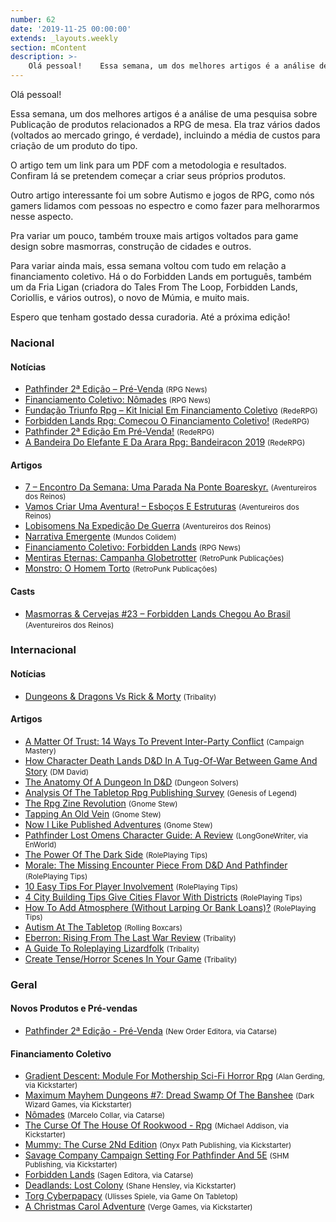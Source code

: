 ```yaml
---
number: 62
date: '2019-11-25 00:00:00'
extends: _layouts.weekly
section: mContent
description: >-
    Olá pessoal!    Essa semana, um dos melhores artigos é a análise de uma pesquisa sobre Publicação de produtos relacionados a RPG de mesa. Ela traz vários dados (voltados ao mercado gringo, é verdade), incluindo a média de custos para criação de um produto do tipo.     O artigo tem um link
---
```


Olá pessoal!

Essa semana, um dos melhores artigos é a análise de uma pesquisa sobre Publicação de produtos relacionados a RPG de mesa. Ela traz vários dados (voltados ao mercado gringo, é verdade), incluindo a média de custos para criação de um produto do tipo. 

O artigo tem um link para um PDF com a metodologia e resultados. Confiram lá se pretendem começar a criar seus próprios produtos.

Outro artigo interessante foi um sobre Autismo e jogos de RPG, como nós gamers lidamos com pessoas no espectro e como fazer para melhorarmos nesse aspecto.

Pra variar um pouco, também trouxe mais artigos voltados para game design sobre masmorras, construção de cidades e outros.

Para variar ainda mais, essa semana voltou com tudo em relação a financiamento coletivo. Há o do Forbidden Lands em português, também um da Fria Ligan (criadora do Tales From The Loop, Forbidden Lands, Coriollis, e vários outros), o novo de Múmia, e muito mais.

Espero que tenham gostado dessa curadoria. Até a próxima edição!

### Nacional

#### Notícias

- [Pathfinder 2ª Edição – Pré-Venda] <small>(RPG News)</small>
- [Financiamento Coletivo: Nômades] <small>(RPG News)</small>
- [Fundação Triunfo Rpg – Kit Inicial Em Financiamento Coletivo] <small>(RedeRPG)</small>
- [Forbidden Lands Rpg: Começou O Financiamento Coletivo!] <small>(RedeRPG)</small>
- [Pathfinder 2ª Edição Em Pré-Venda!] <small>(RedeRPG)</small>
- [A Bandeira Do Elefante E Da Arara Rpg: Bandeiracon 2019] <small>(RedeRPG)</small>

#### Artigos

- [7 – Encontro Da Semana: Uma Parada Na Ponte Boareskyr.] <small>(Aventureiros dos Reinos)</small>
- [Vamos Criar Uma Aventura! – Esboços E Estruturas] <small>(Aventureiros dos Reinos)</small>
- [Lobisomens Na Expedição De Guerra] <small>(Aventureiros dos Reinos)</small>
- [Narrativa Emergente] <small>(Mundos Colidem)</small>
- [Financiamento Coletivo: Forbidden Lands] <small>(RPG News)</small>
- [Mentiras Eternas: Campanha Globetrotter] <small>(RetroPunk Publicações)</small>
- [Monstro: O Homem Torto] <small>(RetroPunk Publicações)</small>

#### Casts

- [Masmorras &amp; Cervejas #23 – Forbidden Lands Chegou Ao Brasil] <small>(Aventureiros dos Reinos)</small>

### Internacional

#### Notícias

- [Dungeons &amp; Dragons Vs Rick &amp; Morty] <small>(Tribality)</small>

#### Artigos

- [A Matter Of Trust: 14 Ways To Prevent Inter-Party Conflict] <small>(Campaign Mastery)</small>
- [How Character Death Lands D&amp;D In A Tug-Of-War Between Game And Story] <small>(DM David)</small>
- [The Anatomy Of A Dungeon In D&amp;D] <small>(Dungeon Solvers)</small>
- [Analysis Of The Tabletop Rpg Publishing Survey] <small>(Genesis of Legend)</small>
- [The Rpg Zine Revolution] <small>(Gnome Stew)</small>
- [Tapping An Old Vein] <small>(Gnome Stew)</small>
- [Now I Like Published Adventures] <small>(Gnome Stew)</small>
- [Pathfinder Lost Omens Character Guide: A Review] <small>(LongGoneWriter, via EnWorld)</small>
- [The Power Of The Dark Side] <small>(RolePlaying Tips)</small>
- [Morale: The Missing Encounter Piece From D&amp;D And Pathfinder] <small>(RolePlaying Tips)</small>
- [10 Easy Tips For Player Involvement] <small>(RolePlaying Tips)</small>
- [4 City Building Tips Give Cities Flavor With Districts] <small>(RolePlaying Tips)</small>
- [How To Add Atmosphere (Without Larping Or Bank Loans)?] <small>(RolePlaying Tips)</small>
- [Autism At The Tabletop] <small>(Rolling Boxcars)</small>
- [Eberron: Rising From The Last War Review] <small>(Tribality)</small>
- [A Guide To Roleplaying Lizardfolk] <small>(Tribality)</small>
- [Create Tense/Horror Scenes In Your Game] <small>(Tribality)</small>

### Geral

#### Novos Produtos e Pré-vendas

- [Pathfinder 2ª Edição - Pré-Venda] <small>(New Order Editora, via Catarse)</small>

#### Financiamento Coletivo

- [Gradient Descent: Module For Mothership Sci-Fi Horror Rpg] <small>(Alan Gerding, via Kickstarter)</small>
- [Maximum Mayhem Dungeons #7: Dread Swamp Of The Banshee] <small>(Dark Wizard Games, via Kickstarter)</small>
- [Nômades] <small>(Marcelo Collar, via Catarse)</small>
- [The Curse Of The House Of Rookwood - Rpg] <small>(Michael Addison, via Kickstarter)</small>
- [Mummy: The Curse 2Nd Edition] <small>(Onyx Path Publishing, via Kickstarter)</small>
- [Savage Company Campaign Setting For Pathfinder And 5E] <small>(SHM Publishing, via Kickstarter)</small>
- [Forbidden Lands] <small>(Sagen Editora, via Catarse)</small>
- [Deadlands: Lost Colony] <small>(Shane Hensley, via Kickstarter)</small>
- [Torg Cyberpapacy] <small>(Ulisses Spiele, via Game On Tabletop)</small>
- [A Christmas Carol Adventure] <small>(Verge Games, via Kickstarter)</small>


[Dungeons &amp; Dragons Vs Rick &amp; Morty]: https://www.tribality.com/2019/11/17/dungeons-dragons-vs-rick-morty/
[Morale: The Missing Encounter Piece From D&amp;D And Pathfinder]: https://www.roleplayingtips.com/combat/combat-action/morale-the-missing-encounter-piece-from-dd-and-pathfinder/
[7 – Encontro Da Semana: Uma Parada Na Ponte Boareskyr.]: http://aventureirosdosreinos.com/7-encontro-da-semana-uma-parada-na-ponte-boareskyr/
[Mentiras Eternas: Campanha Globetrotter]: https://retropunk.com.br/editora/mentiras-eternas-campanha-globetrotter/
[A Matter Of Trust: 14 Ways To Prevent Inter-Party Conflict]: http://www.campaignmastery.com/blog/a-matter-of-trust-14-ways/
[Tapping An Old Vein]: https://gnomestew.com/tapping-an-old-vein/
[4 City Building Tips Give Cities Flavor With Districts]: https://www.roleplayingtips.com/rptn/4-city-building-tips-give-cities-flavor-with-districts/
[Vamos Criar Uma Aventura! – Esboços E Estruturas]: http://aventureirosdosreinos.com/vamos-criar-uma-aventura-esbocos-e-estruturas/
[Pathfinder Lost Omens Character Guide: A Review]: https://www.enworld.org/threads/pathfinder-lost-omens-character-guide-a-review.668416/
[How Character Death Lands D&amp;D In A Tug-Of-War Between Game And Story]: https://dmdavid.com/tag/how-character-death-lands-dd-in-a-tug-of-war-between-game-and-story/
[Narrativa Emergente]: https://www.mundoscolidem.com.br/narrativa-emergente/
[Create Tense/Horror Scenes In Your Game]: https://www.tribality.com/2019/11/19/create-tense-horror-scenes-in-your-game/
[Fundação Triunfo Rpg – Kit Inicial Em Financiamento Coletivo]: https://www.rederpg.com.br/2019/11/19/fundacao-triunfo-rpg-kit-inicial-em-financiamento-coletivo/
[Financiamento Coletivo: Forbidden Lands]: https://newsrpg.wordpress.com/2019/11/20/financiamento-coletivo-forbidden-lands/
[Forbidden Lands]: https://www.catarse.me/forbiddenlands
[10 Easy Tips For Player Involvement]: https://www.roleplayingtips.com/rptn/10-easy-tips-for-player-involvement/
[Analysis Of The Tabletop Rpg Publishing Survey]: http://www.genesisoflegend.com/2019/11/analysis-of-the-tabletop-rpg-publishing-survey/
[Maximum Mayhem Dungeons #7: Dread Swamp Of The Banshee]: https://www.kickstarter.com/projects/marktaormino/maximum-mayhem-dungeons-7-dread-swamp-of-the-banshee
[Mummy: The Curse 2Nd Edition]: https://www.kickstarter.com/projects/339646881/mummy-the-curse-2nd-edition
[Savage Company Campaign Setting For Pathfinder And 5E]: https://www.kickstarter.com/projects/shmpublishing/savage-company-campaign-setting-for-the-pathfinder-rpg
[Torg Cyberpapacy]: https://www.gameontabletop.com/cf283/torg-cyberpapacy.html
[The Rpg Zine Revolution]: https://gnomestew.com/the-rpg-zine-revolution/
[Forbidden Lands Rpg: Começou O Financiamento Coletivo!]: https://www.rederpg.com.br/2019/11/20/forbidden-lands-rpg-comecou-o-financiamento-coletivo/
[Masmorras &amp; Cervejas #23 – Forbidden Lands Chegou Ao Brasil]: http://aventureirosdosreinos.com/masmorras-cervejas-23-forbidden-lands-chegou-ao-brasil/
[The Power Of The Dark Side]: https://www.roleplayingtips.com/rptn/the-power-of-the-dark-side/
[Lobisomens Na Expedição De Guerra]: http://aventureirosdosreinos.com/lobisomens-na-expedicao-de-guerra/
[Eberron: Rising From The Last War Review]: https://www.tribality.com/2019/11/21/eberron-rising-from-the-last-war-review/
[Monstro: O Homem Torto]: https://retropunk.com.br/editora/monstro-o-homem-torto/
[Autism At The Tabletop]: https://rollingboxcars.com/2019/11/21/autism-at-the-tabletop/
[A Guide To Roleplaying Lizardfolk]: https://www.tribality.com/2019/11/21/a-guide-to-roleplaying-lizardfolk/
[Now I Like Published Adventures]: https://gnomestew.com/now-i-like-published-adventures/
[The Anatomy Of A Dungeon In D&amp;D]: https://www.dungeonsolvers.com/2019/11/22/the-anatomy-of-a-dungeon-in-dd/
[Pathfinder 2ª Edição Em Pré-Venda!]: https://www.rederpg.com.br/2019/11/22/pathfinder-2a-edicao-em-pre-venda/
[Pathfinder 2ª Edição - Pré-Venda]: https://www.catarse.me/pathfinder2eprevenda
[Pathfinder 2ª Edição – Pré-Venda]: https://newsrpg.wordpress.com/2019/11/23/pathfinder-2a-edicao-pre-venda/
[A Bandeira Do Elefante E Da Arara Rpg: Bandeiracon 2019]: https://www.rederpg.com.br/2019/11/23/a-bandeira-do-elefante-e-da-arara-rpg-bandeiracon-2019/
[How To Add Atmosphere (Without Larping Or Bank Loans)?]: https://www.roleplayingtips.com/news/how-to-add-atmosphere-without-larping-or-bank-loans/
[Financiamento Coletivo: Nômades]: https://newsrpg.wordpress.com/2019/11/25/financiamento-coletivo-nomades/
[Nômades]: https://www.catarse.me/pt/nomades
[Gradient Descent: Module For Mothership Sci-Fi Horror Rpg]: https://www.kickstarter.com/projects/gerdling/gradient-descent-module-for-mothership-sci-fi-horror-rpg
[A Christmas Carol Adventure]: https://www.kickstarter.com/projects/vergegames/a-christmas-carol-adventure
[Deadlands: Lost Colony]: https://www.kickstarter.com/projects/545820095/deadlands-lost-colony
[The Curse Of The House Of Rookwood - Rpg]: https://www.kickstarter.com/projects/nerdypupgames/the-curse-of-the-house-of-rookwood
